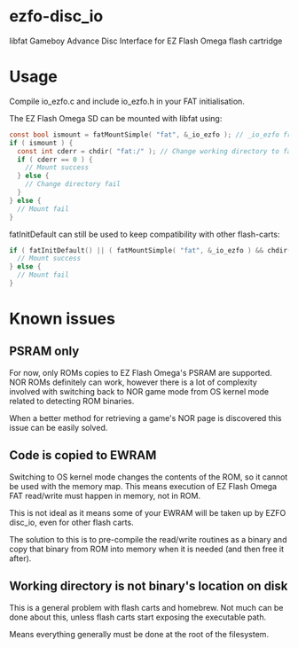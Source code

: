 # ezfo-disc_io
libfat Gameboy Advance Disc Interface for EZ Flash Omega flash cartridge

# Usage #

Compile io_ezfo.c and include io_ezfo.h in your FAT initialisation.

The EZ Flash Omega SD can be mounted with libfat using:
```c
const bool ismount = fatMountSimple( "fat", &_io_ezfo ); // _io_ezfo from io_ezfo.h
if ( ismount ) {
  const int cderr = chdir( "fat:/" ); // Change working directory to fat:/ device
  if ( cderr == 0 ) {
    // Mount success
  } else {
    // Change directory fail
  }
} else {
  // Mount fail
}
```

fatInitDefault can still be used to keep compatibility with other flash-carts:
```c
if ( fatInitDefault() || ( fatMountSimple( "fat", &_io_ezfo ) && chdir( "fat:/" ) == 0 ) ) {
  // Mount success
} else {
  // Mount fail
}
```

# Known issues #

## PSRAM only ##

For now, only ROMs copies to EZ Flash Omega's PSRAM are supported. NOR ROMs definitely can work, however there is a lot of complexity involved with switching back to NOR game mode from  OS kernel mode related to detecting ROM binaries.

When a better method for retrieving a game's NOR page is discovered this issue can be easily solved.

## Code is copied to EWRAM ##

Switching to OS kernel mode changes the contents of the ROM, so it cannot be used with the memory map. This means execution of EZ Flash Omega FAT read/write must happen in memory, not in ROM.

This is not ideal as it means some of your EWRAM will be taken up by EZFO disc_io, even for other flash carts.

The solution to this is to pre-compile the read/write routines as a binary and copy that binary from ROM into memory when it is needed (and then free it after).

## Working directory is not binary's location on disk ##

This is a general problem with flash carts and homebrew. Not much can be done about this, unless flash carts start exposing the executable path.

Means everything generally must be done at the root of the filesystem. 